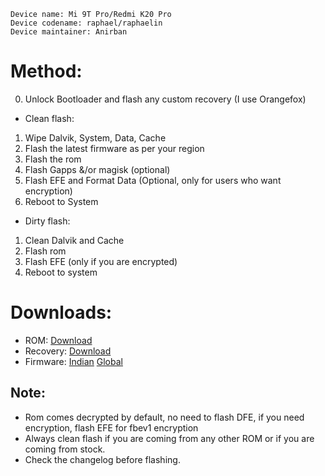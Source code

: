 ```
Device name: Mi 9T Pro/Redmi K20 Pro
Device codename: raphael/raphaelin
Device maintainer: Anirban
```

# Method:
0. Unlock Bootloader and flash any custom recovery (I use Orangefox)

* Clean flash: 
1. Wipe Dalvik, System, Data, Cache 
1. Flash the latest firmware as per your region
2. Flash the rom
3. Flash Gapps &/or magisk (optional)
3. Flash EFE and Format Data (Optional, only for users who want encryption)
4. Reboot to System

* Dirty flash:
1. Clean Dalvik and Cache
2. Flash rom
3. Flash EFE (only if you are encrypted)
4. Reboot to system

# Downloads:

* ROM: [Download](https://www.pling.com/p/1908484)
* Recovery: [Download](https://www.androidfilehost.com/?fid=4279422670115710816)
* Firmware: [Indian](https://xiaomifirmwareupdater.com/firmware/raphaelin/stable) [Global](https://xiaomifirmwareupdater.com/firmware/raphael/stable/)

## Note:

* Rom comes decrypted by default, no need to flash DFE, if you need encryption, flash EFE for fbev1 encryption 
* Always clean flash if you are coming from any other ROM or if you are coming from stock.
* Check the changelog before flashing.

